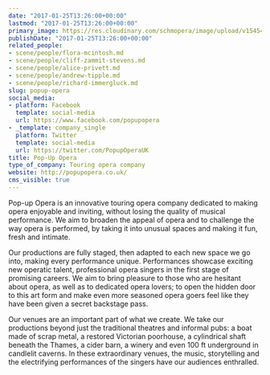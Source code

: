 ```yaml
---
date: "2017-01-25T13:26:00+00:00"
lastmod: "2017-01-25T13:26:00+00:00"
primary_image: https://res.cloudinary.com/schmopera/image/upload/v1545409169/media/webhook-uploads/1485350709914/gv8VZmWi.jpg.jpg
publishDate: "2017-01-25T13:26:00+00:00"
related_people:
- scene/people/flora-mcintosh.md
- scene/people/cliff-zammit-stevens.md
- scene/people/alice-privett.md
- scene/people/andrew-tipple.md
- scene/people/richard-immergluck.md
slug: popup-opera
social_media:
- platform: Facebook
  template: social-media
  url: https://www.facebook.com/popupopera
- _template: company_single
  platform: Twitter
  template: social-media
  url: https://twitter.com/PopupOperaUK
title: Pop-Up Opera
type_of_company: Touring opera company
website: http://popupopera.co.uk/
cms_visible: true
---
```


Pop-up Opera is an innovative touring opera company dedicated to making opera enjoyable and inviting, without losing the quality of musical performance. We aim to broaden the appeal of opera and to challenge the way opera is performed, by taking it into unusual spaces and making it fun, fresh and intimate.

Our productions are fully staged, then adapted to each new space we go into, making every performance unique. Performances showcase exciting new operatic talent, professional opera singers in the first stage of promising careers. We aim to bring pleasure to those who are hesitant about opera, as well as to dedicated opera lovers; to open the hidden door to this art form and make even more seasoned opera goers feel like they have been given a secret backstage pass.

Our venues are an important part of what we create. We take our productions beyond just the traditional theatres and informal pubs: a boat made of scrap metal, a restored Victorian poorhouse, a cylindrical shaft beneath the Thames, a cider barn, a winery and even 100 ft underground in candlelit caverns. In these extraordinary venues, the music, storytelling and the electrifying performances of the singers have our audiences enthralled.
